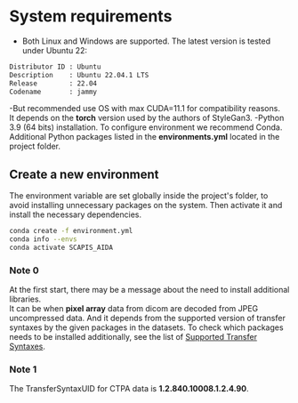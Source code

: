 # System requirements

- Both Linux and Windows are supported. The latest version is tested under Ubuntu 22:</br>

```bash
Distributor ID : Ubuntu
Description    : Ubuntu 22.04.1 LTS
Release        : 22.04
Codename       : jammy
```

-But recommended use OS with max CUDA=11.1 for compatibility reasons.</br>
It depends on the **torch** version used by the authors of StyleGan3.
-Python 3.9 (64 bits) installation. To configure environment we recommend Conda.</br>
Additional Python packages listed in the **environments.yml** located in the project folder.</br>

## Create a new environment

The environment variable are set globally inside the project's folder, to avoid installing unnecessary packages on the system. Then activate it and install the necessary dependencies.

```bash
conda create -f environment.yml
conda info --envs
conda activate SCAPIS_AIDA
```

### Note 0

At the first start, there may be a message about the need to install additional libraries.</br>
It can be when **pixel array** data from dicom are decoded from JPEG uncompressed data. And it depends from the supported version of transfer syntaxes by the given packages in the datasets.
To check which packages needs to be installed additionally, see the list of [Supported Transfer Syntaxes](https://pydicom.github.io/pydicom/stable/old/image_data_handlers.html#guide-compressed).

### Note 1

The TransferSyntaxUID for CTPA data is **1.2.840.10008.1.2.4.90**.
